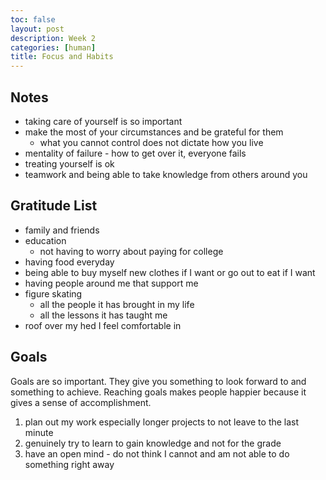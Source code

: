 ```yaml
---
toc: false
layout: post
description: Week 2
categories: [human]
title: Focus and Habits
---
```


## Notes

- taking care of yourself is so important
- make the most of your circumstances and be grateful for them
    - what you cannot control does not dictate how you live
- mentality of failure - how to get over it, everyone fails
- treating yourself is ok
- teamwork and being able to take knowledge from others around you

## Gratitude List
- family and friends
- education
    - not having to worry about paying for college
- having food everyday
- being able to buy myself new clothes if I want or go out to eat if I want
- having people around me that support me
- figure skating
    - all the people it has brought in my life
    - all the lessons it has taught me
- roof over my hed I feel comfortable in

## Goals
Goals are so important. They give you something to look forward to and something to achieve. Reaching goals makes people happier because it gives a sense of accomplishment.

1. plan out my work especially longer projects to not leave to the last minute
2. genuinely try to learn to gain knowledge and not for the grade
3. have an open mind - do not think I cannot and am not able to do something right away
